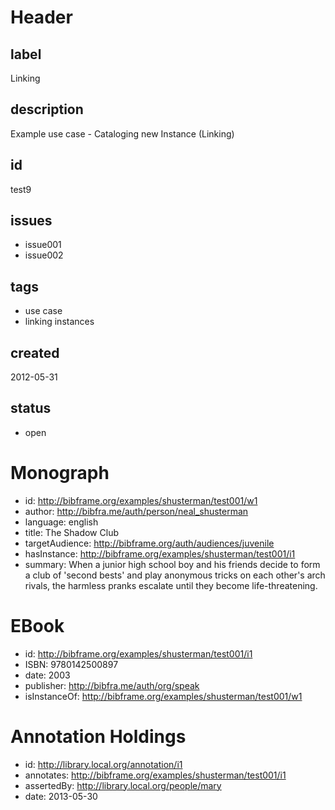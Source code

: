 # Header

## label

Linking

## description

Example use case - Cataloging new Instance (Linking)

## id

test9

## issues

* issue001
* issue002

## tags

* use case 
* linking instances

## created

2012-05-31

## status

* open

# Monograph

* id: http://bibframe.org/examples/shusterman/test001/w1
* author: <http://bibfra.me/auth/person/neal_shusterman>
* language: english
* title: The Shadow Club
* targetAudience: <http://bibframe.org/auth/audiences/juvenile> 
* hasInstance: http://bibframe.org/examples/shusterman/test001/i1
* summary: When a junior high school boy and his friends decide to form a club of 'second bests' and play anonymous tricks on each other's arch rivals, the harmless pranks escalate until they become life-threatening.

# EBook

* id: http://bibframe.org/examples/shusterman/test001/i1
* ISBN: 9780142500897
* date: 2003
* publisher: http://bibfra.me/auth/org/speak
* isInstanceOf: http://bibframe.org/examples/shusterman/test001/w1


# Annotation Holdings

* id: <http://library.local.org/annotation/i1>
* annotates: <http://bibframe.org/examples/shusterman/test001/i1>
* assertedBy: <http://library.local.org/people/mary>
* date: 2013-05-30
